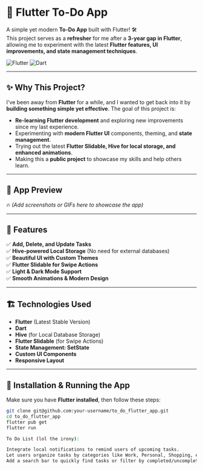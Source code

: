 # 📝 Flutter To-Do App

A simple yet modern **To-Do App** built with Flutter! 🛠️  
This project serves as a **refresher** for me after a **3-year gap in Flutter**, allowing me to experiment with the latest **Flutter features, UI improvements, and state management techniques**.

![Flutter](https://img.shields.io/badge/Flutter-3.13-blue?style=flat&logo=flutter) ![Dart](https://img.shields.io/badge/Dart-3.1-blue?style=flat&logo=dart)

---

## ✨ Why This Project?
I've been away from **Flutter** for a while, and I wanted to get back into it by **building something simple yet effective**. The goal of this project is:
- **Re-learning Flutter development** and exploring new improvements since my last experience.
- Experimenting with **modern Flutter UI** components, theming, and **state management**.
- Trying out the latest **Flutter Slidable, Hive for local storage, and enhanced animations**.
- Making this a **public project** to showcase my skills and help others learn.

---

## 📸 App Preview
🔥 *(Add screenshots or GIFs here to showcase the app)*

---

## 🚀 Features
✅ **Add, Delete, and Update Tasks**  
✅ **Hive-powered Local Storage** (No need for external databases)  
✅ **Beautiful UI with Custom Themes**  
✅ **Flutter Slidable for Swipe Actions**  
✅ **Light & Dark Mode Support**  
✅ **Smooth Animations & Modern Design**  

---

## 🏗️ Technologies Used
- **Flutter** (Latest Stable Version)
- **Dart**
- **Hive** (for Local Database Storage)
- **Flutter Slidable** (for Swipe Actions)
- **State Management: SetState**
- **Custom UI Components**
- **Responsive Layout**

---

## 🔧 Installation & Running the App
Make sure you have **Flutter installed**, then follow these steps:

```sh
git clone git@github.com:your-username/to_do_flutter_app.git
cd to_do_flutter_app
flutter pub get
flutter run

To Do List (lol the irony):

Integrate local notifications to remind users of upcoming tasks.
Let users organize tasks by categories like Work, Personal, Shopping, etc.
Add a search bar to quickly find tasks or filter by completed/uncompleted.